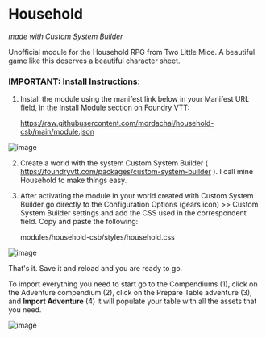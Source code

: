 # Household
*made with Custom System Builder*

Unofficial module for the Household RPG from Two Little Mice. A beautiful game like this deserves a beautiful character sheet.

### IMPORTANT: Install Instructions:

1. Install the module using the manifest link below in your Manifest URL field, in the Install Module section on Foundry VTT:

    https://raw.githubusercontent.com/mordachai/household-csb/main/module.json

![image](https://github.com/mordachai/household-csb/assets/662913/8787e7c4-8e27-4508-8ad5-aee5c6f782f3)

2. Create a world with the system Custom System Builder ( https://foundryvtt.com/packages/custom-system-builder ). I call mine Household to make things easy.

3. After activating the module in your world created with Custom System Builder go directly to the Configuration Options (gears icon) >> Custom System Builder settings and add the CSS used in the correspondent field. Copy and paste the following:

    modules/household-csb/styles/household.css

![image](https://github.com/mordachai/household-csb/assets/662913/dd52b215-96f9-42b1-9dc9-9c9618fc51c8)

That's it. Save it and reload and you are ready to go.

To import everything you need to start go to the Compendiums (1), click on the Adventure compendium (2), click on the Prepare Table adventure (3), and **Import Adventure** (4) it will populate your table with all the assets that you need.

![image](https://github.com/mordachai/household-csb/assets/662913/ae95c61e-c63e-4dc0-9335-2746b1c43aaa)

